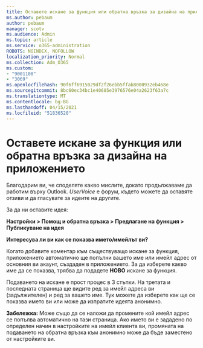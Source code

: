 ```yaml
---
title: Оставете искане за функция или обратна връзка за дизайна на приложението
ms.author: pebaum
author: pebaum
manager: scotv
ms.audience: Admin
ms.topic: article
ms.service: o365-administration
ROBOTS: NOINDEX, NOFOLLOW
localization_priority: Normal
ms.collection: Adm_O365
ms.custom:
- "9001108"
- "3069"
ms.openlocfilehash: 90f6ff6915029df2f26ebb5ffab8000932eb468e
ms.sourcegitcommit: 8bc60ec34bc1e40685e3976576e04a2623f63a7c
ms.translationtype: MT
ms.contentlocale: bg-BG
ms.lasthandoff: 04/15/2021
ms.locfileid: "51836520"
---
```

# <a name="leave-a-feature-request-or-feedback-on-app-design"></a>Оставете искане за функция или обратна връзка за дизайна на приложението

Благодарим ви, че споделяте какво мислите, докато продължаваме да работим върху Outlook. *UserVoice* е форум, където можете да оставяте отзиви и да гласувате за идеите на другите.  

За да ни оставите идея: 

**Настройки > Помощ и обратна връзка > Предлагане на функция > Публикуване на идея** 

**Интересува ли ви как се показва името/имейлът ви?**

Когато добавите коментар към съществуващо искане за функция, приложението автоматично ще попълни вашето име или имейл адрес от основния ви акаунт, създаден в приложението. За да изберете какво име да се показва, трябва да подадете **НОВО** искане за функция. 

Подаването на искане е прост процес в 3 стъпки. На третата и последната страница ще видите ред за имейл адреса ви (задължителен) и ред за вашето име. Тук можете да изберете как ще се показва името ви или може да изпратите идеята анонимно. 

**Забележка:** Може също да се наложи да промените кой имейл адрес се попълва автоматично на тази страница. Ако името ви е зададено по определен начин в настройките на имейл клиента ви, промяната на подаването на обратна връзка към анонимно може да бъде заместено от настройките ви. 
